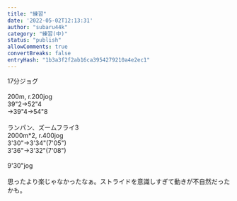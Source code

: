 ```yaml
---
title: "練習"
date: '2022-05-02T12:13:31'
author: "subaru44k"
category: "練習(中)"
status: "publish"
allowComments: true
convertBreaks: false
entryHash: "1b3a3f2f2ab16ca3954279210a4e2ec1"
---
```

17分ジョグ<br>
<br>
200m, r.200jog<br>
39"2→52"4<br>
→39"4→54"8<br>
<br>
ランパン、ズームフライ3<br>
2000m*2, r.400jog<br>
3'30"→3'34"(7'05")<br>
3'36"→3'32"(7'08")<br>
<br>
9'30"jog<br>
<br>
思ったより楽じゃなかったなぁ。ストライドを意識しすぎて動きが不自然だったかも。
